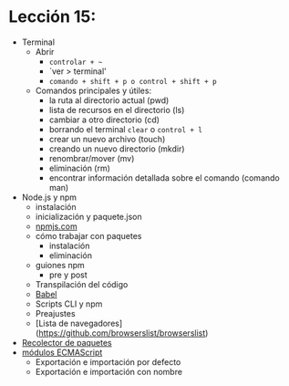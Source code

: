 # Lección 15:

- Terminal
  - Abrir
    - `controlar + ~`
    - `ver > terminal'
    - `comando + shift + p o control + shift + p`
  - Comandos principales y útiles:
    - la ruta al directorio actual (pwd)
    - lista de recursos en el directorio (ls)
    - cambiar a otro directorio (cd)
    - borrando el terminal `clear` o `control + l`
    - crear un nuevo archivo (touch)
    - creando un nuevo directorio (mkdir)
    - renombrar/mover (mv)
    - eliminación (rm)
    - encontrar información detallada sobre el comando (comando man)
- Node.js y npm
  - instalación
  - inicialización y paquete.json
  - [npmjs.com](https://www.npmjs.com/)
  - cómo trabajar con paquetes
    - instalación
    - eliminación
  - guiones npm
    - pre y post
  - Transpilación del código
  - [Babel](https://babeljs.io/)
  - Scripts CLI y npm
  - Preajustes
  - [Lista de navegadores] (https://github.com/browserslist/browserslist)
- [Recolector de paquetes](https://parceljs.org/)
- [módulos ECMAScript](https://exploringjs.com/es6/ch_modules.html)
  - Exportación e importación por defecto
  - Exportación e importación con nombre
